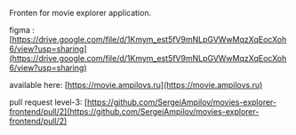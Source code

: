 Fronten for movie explorer application.

figma : [https://drive.google.com/file/d/1Kmym_est5fV9mNLpGVWwMqzXqEocXoh6/view?usp=sharing](https://drive.google.com/file/d/1Kmym_est5fV9mNLpGVWwMqzXqEocXoh6/view?usp=sharing)


available here: [https://movie.ampilovs.ru](https://movie.ampilovs.ru)

pull request level-3: [https://github.com/SergeiAmpilov/movies-explorer-frontend/pull/2](https://github.com/SergeiAmpilov/movies-explorer-frontend/pull/2)
